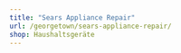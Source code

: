 ```yaml
---
title: "Sears Appliance Repair"
url: /georgetown/sears-appliance-repair/
shop: Haushaltsgeräte
---
```

